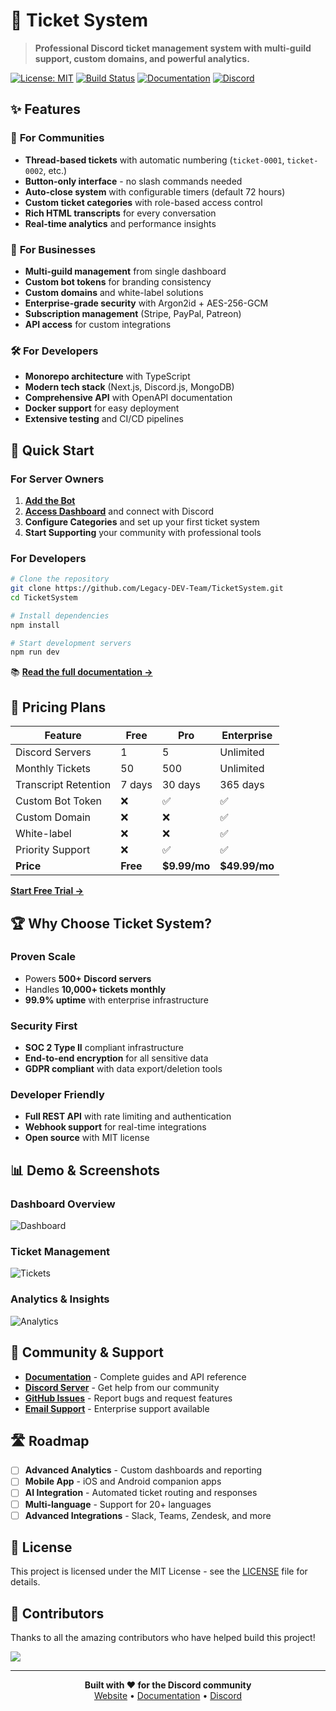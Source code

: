 # 🎫 Ticket System

> **Professional Discord ticket management system with multi-guild support, custom domains, and powerful analytics.**

[![License: MIT](https://img.shields.io/badge/License-MIT-yellow.svg)](https://opensource.org/licenses/MIT)
[![Build Status](https://github.com/Legacy-DEV-Team/TicketSystem/workflows/CI/badge.svg)](https://github.com/Legacy-DEV-Team/TicketSystem/actions)
[![Documentation](https://img.shields.io/badge/docs-live-brightgreen.svg)](https://github.com/Legacy-DEV-Team/TicketSystem/)
[![Discord](https://img.shields.io/discord/796801815785111612?color=7289da&logo=discord&logoColor=white)](https://discord.gg/tb3KrFc2ED)

## ✨ Features

### 🚀 **For Communities**
- **Thread-based tickets** with automatic numbering (`ticket-0001`, `ticket-0002`, etc.)
- **Button-only interface** - no slash commands needed
- **Auto-close system** with configurable timers (default 72 hours)
- **Custom ticket categories** with role-based access control
- **Rich HTML transcripts** for every conversation
- **Real-time analytics** and performance insights

### 🏢 **For Businesses**
- **Multi-guild management** from single dashboard
- **Custom bot tokens** for branding consistency
- **Custom domains** and white-label solutions
- **Enterprise-grade security** with Argon2id + AES-256-GCM
- **Subscription management** (Stripe, PayPal, Patreon)
- **API access** for custom integrations

### 🛠️ **For Developers**
- **Monorepo architecture** with TypeScript
- **Modern tech stack** (Next.js, Discord.js, MongoDB)
- **Comprehensive API** with OpenAPI documentation
- **Docker support** for easy deployment
- **Extensive testing** and CI/CD pipelines

## 🚦 Quick Start

### For Server Owners

1. **[Add the Bot](https://discord.com/oauth2/authorize?client_id=1393041849148506302&permissions=8&integration_type=0&scope=bot+applications.commands)**
2. **[Access Dashboard](https://ticketsystem.fyi/dashboard)** and connect with Discord
3. **Configure Categories** and set up your first ticket system
4. **Start Supporting** your community with professional tools

### For Developers

```bash
# Clone the repository
git clone https://github.com/Legacy-DEV-Team/TicketSystem.git
cd TicketSystem

# Install dependencies
npm install

# Start development servers
npm run dev
```

📚 **[Read the full documentation →](https://docs.ticketsystem.fyi/)**

## 💎 Pricing Plans

| Feature | Free | Pro | Enterprise |
|---------|------|-----|------------|
| Discord Servers | 1 | 5 | Unlimited |
| Monthly Tickets | 50 | 500 | Unlimited |
| Transcript Retention | 7 days | 30 days | 365 days |
| Custom Bot Token | ❌ | ✅ | ✅ |
| Custom Domain | ❌ | ❌ | ✅ |
| White-label | ❌ | ❌ | ✅ |
| Priority Support | ❌ | ✅ | ✅ |
| **Price** | **Free** | **$9.99/mo** | **$49.99/mo** |

[**Start Free Trial →**](https://ticketsystem.fyi/dashboard)

## 🏆 Why Choose Ticket System?

### **Proven Scale**
- Powers **500+ Discord servers**
- Handles **10,000+ tickets monthly**
- **99.9% uptime** with enterprise infrastructure

### **Security First**
- **SOC 2 Type II** compliant infrastructure
- **End-to-end encryption** for all sensitive data
- **GDPR compliant** with data export/deletion tools

### **Developer Friendly**
- **Full REST API** with rate limiting and authentication
- **Webhook support** for real-time integrations
- **Open source** with MIT license

## 📊 Demo & Screenshots

### Dashboard Overview
![Dashboard](https://raw.githubusercontent.com/Legacy-DEV-Team/TicketSystem/main/docs/images/dashboard.png)

### Ticket Management
![Tickets](https://raw.githubusercontent.com/Legacy-DEV-Team/TicketSystem/main/docs/images/tickets.png)

### Analytics & Insights
![Analytics](https://raw.githubusercontent.com/Legacy-DEV-Team/TicketSystem/main/docs/images/analytics.png)

## 🤝 Community & Support

- **[Documentation](https://docs.ticketsystem.fyi/)** - Complete guides and API reference
- **[Discord Server](https://discord.gg/tb3KrFc2ED)** - Get help from our community
- **[GitHub Issues](https://github.com/Legacy-DEV-Team/TicketSystem/issues)** - Report bugs and request features
- **[Email Support](mailto:support@ticketsystem.fyi)** - Enterprise support available

## 🛣️ Roadmap

- [ ] **Advanced Analytics** - Custom dashboards and reporting
- [ ] **Mobile App** - iOS and Android companion apps
- [ ] **AI Integration** - Automated ticket routing and responses
- [ ] **Multi-language** - Support for 20+ languages
- [ ] **Advanced Integrations** - Slack, Teams, Zendesk, and more

## 📄 License

This project is licensed under the MIT License - see the [LICENSE](LICENSE) file for details.

## 🌟 Contributors

Thanks to all the amazing contributors who have helped build this project!

<a href="https://github.com/Legacy-DEV-Team/TicketSystem/graphs/contributors">
  <img src="https://contrib.rocks/image?repo=Legacy-DEV-Team/TicketSystem" />
</a>

---

<p align="center">
  <strong>Built with ❤️ for the Discord community</strong><br>
  <a href="https://ticketsystem.fyi">Website</a> • 
  <a href="https://docs.ticketsystem.fyi/">Documentation</a> • 
  <a href="https://discord.gg/tb3KrFc2ED">Discord</a>
</p>